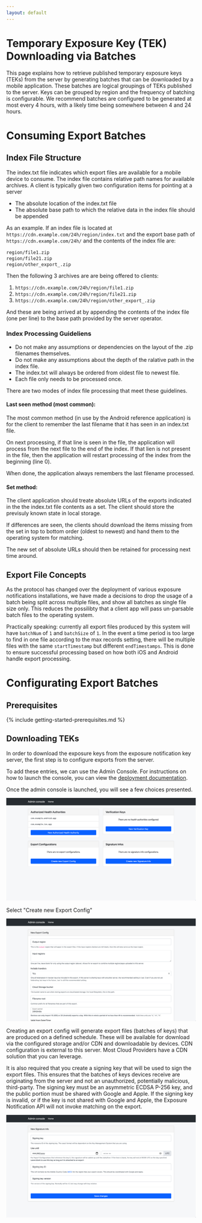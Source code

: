 ```yaml
---
layout: default
---
```


# Temporary Exposure Key (TEK) Downloading via Batches

This page explains how to retrieve published temporary exposure keys (TEKs)
from the server by generating batches that can be downloaded by a mobile
application. These batches are logical groupings of TEKs published to the
server. Keys can be grouped by region and the frequency of batching is
configurable. We recommend batches are configured to be generated at most every
4 hours, with a likely time being somewhere between 4 and 24 hours.

# Consuming Export Batches

## Index File Structure

The index.txt file indicates which export files are available for a mobile device
to consume. The index file contains relative path names for available archives.
A client is typically given two configuration items for pointing at a server

* The absolute location of the index.txt file
* The absolute base path to which the relative data in the index file should be appended

As an example. If an index file is located at `https://cdn.example.com/24h/region/index.txt`
and the export base path of `https://cdn.example.com/24h/` and the contents of the index
file are:

```
region/file1.zip
region/file21.zip
region/other_export_.zip
```

Then the following 3 archives are are being offered to clients:

1. `https://cdn.example.com/24h/region/file1.zip`
1. `https://cdn.example.com/24h/region/file21.zip`
1. `https://cdn.example.com/24h/region/other_export_.zip`

And these are being arrived at by appending the contents of the index file (one per line)
to the base path provided by the server operator.

### Index Processing Guideliens

* Do not make any assumptions or dependencies on the layout of the .zip filenames themselves.
* Do not make any assumptions about the depth of the ralative path in the index file. 
* The index.txt will always be ordered from oldest file to newest file.
* Each file only needs to be processed once.

There are two modes of index file processing that meet these guidelines.

#### Last seen method (most common):

The most common method (in use by the Android reference application) is for the client
to remember the last filename that it has seen in an index.txt file.

On next processing, if that line is seen in the file, the application will process
from the next file to the end of the index. If that lien is not present in the file,
then the application will restart processing of the index from the beginning (line 0).

When done, the application always remembers the last filename processed.

#### Set method:

The client application should treate absolute URLs of the exports indicated in the the
index.txt file contents as a set. The client should store the previsuly known state in
local storage.

If differences are seen, the clients should download the items missing from the set in top
to bottom order (oldest to newest) and hand them to the operating system for matching.

The new set of absolute URLs should then be retained for processing next time around.

## Export File Concepts

As the protocol has changed over the deployment of various exposure notifications
installations, we have made a decisions to drop the usage of a batch
being split across multiple files, and show all batches as single file size only.
This reduces the possilibty that a client app will pass un-parsable batch files
to the operating system.

Practically speaking: currently all export files produced by this system will have
`batchNum` of `1` and `batchSize` of `1`. In the event a time period is too 
large to find in one file according to the max records setting, there will
be multiple files with the same `startTimestamp` but different `endTimestamps`. This
is done to ensure successful processing based on how both iOS and Android
handle export processing.

# Configurating Export Batches

## Prerequisites

{% include getting-started-prerequisites.md %}

## Downloading TEKs

In order to download the exposure keys from the exposure notification key server, the first
step is to configure exports from the server.

To add these entries, we can use the Admin Console. For instructions on how to
launch the console, you can view the
[deployment documentation](deploying#configuring-the-server).

Once the admin console is launched, you will see a few choices presented.

![](../images/admin_console_landing.png)

Select "Create new Export Config"

![](../images/admin_console_create_new_export_config.png)

Creating an export config will generate export files (batches of keys) that are produced on a
defined schedule. These will be available for download via the configured
storage and/or CDN and downloadable by devices. CDN configuration is external
to this server. Most Cloud Providers have a CDN solution that you can leverage.

It is also required that you create a signing key that will be used to sign
the export files. This ensures that the batches of keys devices receive are
originating from the server and not an unauthorized, potentially malicious,
third-party. The signing key must be an asymmetric ECDSA P-256 key, and the
public portion must be shared with Google and Apple. If the
signing key is invalid, or if the key is not shared with Google and Apple, the
Exposure Notification API will not invoke matching on the export.

![](../images/admin_console_create_new_signature_info.png)
